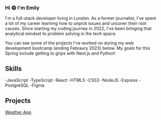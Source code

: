 ### Hi 🌞 I'm Emily 

I'm a full-stack developer living in London. As a former journalist, I've spent a lot of my career learning how to unpick issues and uncover their root causes. Since starting my coding journey in 2022, I've been bringing that analytical mindset to problem solving in the tech space. 

You can see some of the projects I've worked on during my web development bootcamp (ending Febraury 2023) below. My goals for this Spring include getting to grips with Next.js and Python!

## Skills

-JavaScript -TypeScript -React -HTML5 -CSS3 -NodeJS -Express -PostgreSQL -Figma

## Projects

[Weather App](https://github.com/SchoolOfCode/bc13_w12d5_hackathon_react-typescript-amina-em)



